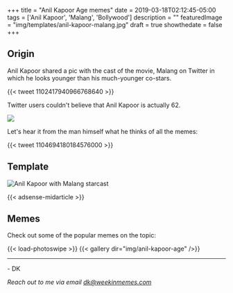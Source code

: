 +++
title = "Anil Kapoor Age memes"
date = 2019-03-18T02:12:45-05:00
tags = ['Anil Kapoor', 'Malang', 'Bollywood']
description = ""
featuredImage = "img/templates/anil-kapoor-malang.jpg"
draft = true
showthedate = false
+++

## Origin
Anil Kapoor shared a pic with the cast of the movie, Malang on Twitter in which he looks younger than his much-younger co-stars.
<!--more-->
{{< tweet 1102417940966768640 >}}


Twitter users couldn't believe that Anil Kapoor is actually 62.

![](img/anil-kapoor-age/anil-kapoor-age-ghantaguy-wtf.png)

Let's hear it from the man himself what he thinks of all the memes:

{{< tweet 1104694180184576000 >}}

## Template

![Anil Kapoor with Malang starcast](img/templates/anil-kapoor-malang.jpg)

{{< adsense-midarticle >}}

## Memes

Check out some of the popular memes on the topic:

{{< load-photoswipe >}}
{{< gallery dir="img/anil-kapoor-age" />}}


---
\- DK

*Reach out to me via email dk@weekinmemes.com*